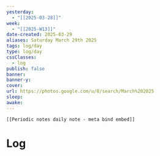 ```yaml
---
yesterday: 
  - "[[2025-03-28]]"
week: 
  - "[[2025-W13]]" 
date-created: 2025-03-29
aliases: Saturday March 29th 2025
tags: log/day
type: log/day
cssClasses:
  - log
publish: false
banner: 
banner-y: 
cover: 
url: https://photos.google.com/u/0/search/March%202025
sleep: 
awake:
---
```


```meta-bind-embed
[[Periodic notes daily note - meta bind embed]]
```

# Log